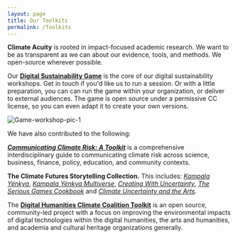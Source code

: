```yaml
---
layout: page
title: Our Toolkits
permalink: /Toolkits
---
```

**Climate Acuity** is rooted in impact-focused academic research. We want to be as transparent as we can about our evidence, tools, and methods. We open-source wherever possible. 

Our **[Digital Sustainability Game](https://docs.google.com/presentation/d/1T08KqkOaDPCbWX5MuUuceSEbYffDygYGtyKxsM_txZs/edit)** is the core of our digital sustainability workshops. Get in touch if you'd like us to run a session. Or with a little preparation, you can can run the game within your organization, or deliver to external audiences. The game is open source under a permissive CC license, so you can even adapt it to create your own versions.

<img src="https://i.ibb.co/vBjv8tB/Game-workshop-pic-1.jpg" alt="Game-workshop-pic-1" border="0">

We have also contributed to the following:

**[*Communicating Climate Risk: A Toolkit*](https://communicating-climate-risk.org/)** is a comprehensive interdisciplinary guide to communicating climate risk across science, business, finance, policy, education, and community contexts.

**The Climate Futures Storytelling Collection.** This includes: *[Kampala Yénkya](https://imagine-alternatives.com/)*, *[Kampala Yénkya Multiverse](https://imagine-alternatives.com/)*, *[Creating With Uncertainty](https://openpress.sussex.ac.uk/creatingwithuncertainty/)*, *[The Serious Games Cookbook](https://doi.org/10.31273/978-1-911675-13-6)* and *[Climate Uncertainty and the Arts](https://zenodo.org/doi/10.5281/zenodo.8226493)*.  

The **[Digital Humanities Climate Coalition Toolkit](https://sas-dhrh.github.io/dhcc-toolkit/)** is an open source, community-led project with a focus on improving the environmental impacts of digital technologies within the digital humanities, the arts and humanities, and academia and cultural heritage organizations generally.
